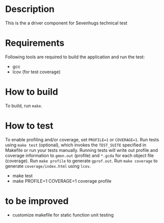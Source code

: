 # Description
This is the a driver component for Sevenhugs technical test

# Requirements
Following tools are required to build the application and run the test:
* gcc
* lcov (for test coverage)

# How to build
To build, run `make`.

# How to test
To enable profiling and/or coverage, set `PROFILE=1` or `COVERAGE=1`.
Run tests using `make test` (optional), which invokes the `TEST_SUITE`
specified in Makefile or run your tests manually.
Running tests will write out profile and coverage information to `gmon.out`
(profile) and `*.gcda` for each object file (coverage).
Run `make profile` to generate `gprof.out`.
Run `make coverage` to generate `coverage/index.html` using `lcov`.

* make test
* make PROFILE=1 COVERAGE=1 coverage profile

# to be improved
* customize makefile for static function unit testing
